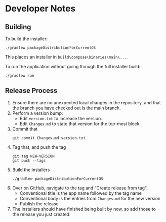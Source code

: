 # Developer Notes

## Building

To build the installer:

```shell
./gradlew packageDistributionForCurrentOS
```

This places an installer in `build\compose\binaries\main\...`.

To run the application without going through the full installer build:

```shell
./gradlew run
```

## Release Process

1. Ensure there are no unexpected local changes in the repository, and that
   the branch you have checked out is the main branch.
2. Perform a version bump:
    - Edit `version.txt` to increase the version.
    - Edit `Changes.md` to state that version for the top-most block.
3. Commit that
    ```shell
    git commit Changes.md version.txt
    ```
4. Tag that, and push the tag
    ```shell
    git tag NEW-VERSION
    git push --tags
    ```
5. Build the installers
    ```shell
    ./gradlew packageDistributionForCurrentOS
    ```
6. Over on GitHub, navigate to the tag and "Create release from tag".
    - Conventional title is the app name followed by the tag name
    - Conventional body is the entries from `Changes.md` for the new version
    - Publish the release
7. The installers should have finished being built by now, so add those
   to the release you just created.
